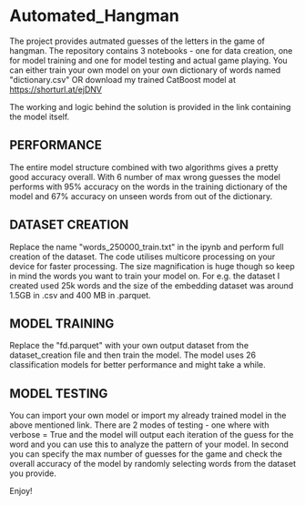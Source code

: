 # Automated_Hangman

The project provides autmated guesses of the letters in the game of hangman. The repository contains 3 notebooks -  one for data creation, one for model training and one for model testing and actual game playing. You can either train your own model on your own dictionary of words named "dictionary.csv" OR download my trained CatBoost model at https://shorturl.at/ejDNV

The working and logic behind the solution is provided in the link containing the model itself.

## PERFORMANCE 

The entire model structure combined with two algorithms gives a pretty good accuracy overall. With 6 number of max wrong guesses the model performs with 95% accuracy on the words in the training dictionary of the model and 67% accuracy on unseen words from out of the dictionary.

## DATASET CREATION 

Replace the name "words_250000_train.txt" in the ipynb and perform full creation of the dataset. The code utilises multicore processing on your device for faster processing. The size magnification is huge though so keep in mind the words you want to train your model on. For e.g. the dataset I created used 25k words and the size of the embedding dataset was around 1.5GB in .csv and 400 MB in .parquet.

## MODEL TRAINING 

Replace the "fd.parquet" with your own output dataset from the dataset_creation file and then train the model. The model uses 26 classification models for better performance and might take a while.

## MODEL TESTING

You can import your own model or import my already trained model in the above mentioned link. There are 2 modes of testing - one where with verbose = True and the model will output each iteration of the guess for the word and you can use this to analyze the pattern of your model. In second you can specify the max number of guesses for the game and check the overall accuracy of the model by randomly selecting words from the dataset you provide. 

Enjoy!
